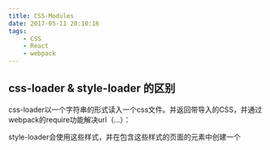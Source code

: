 ```yaml
---
title: CSS-Modules
date: 2017-05-11 20:10:16
tags:
    - CSS
    - React
    - webpack
---
```

## css-loader & style-loader 的区别

css-loader以一个字符串的形式读入一个css文件。并返回带导入的CSS，并通过webpack的require功能解决url（...）：

style-loader会使用这些样式，并在包含这些样式的页面的<head>元素中创建一个<style>标签。

## Options

|Name	|Type	|Default	|Description|
|-------|-------|-----------|-----------|
|root	|{String}	|/	|解析URL的路径，以 `/` 开头的URL不会被翻译
|url	|{Boolean}	|true	|Enable/Disable url() handling
|alias	|{Object}	|{}	|Create aliases to import certain modules more easily
|import	|{Boolean}	|true	|Enable/Disable @import handling
|modules	|{Boolean}	|false	|Enable/Disable CSS Modules
|minimize	|{Boolean Object}	|false	|Enable/Disable minification
|sourceMap	|{Boolean}	|false	|Enable/Disable Sourcemaps
|camelCase	|{Boolean String}	|false	|Export Classnames in CamelCase
|importLoaders	|{Number}	|0	|Number of loaders applied before CSS loader

### alias
用别名重写你的URL，当你在另一个包中使用一些css / sass文件（bootstrap，ratchet，font-awesome等）时
